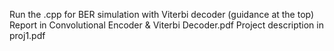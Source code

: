 Run the .cpp for BER simulation with Viterbi decoder (guidance at the top)
Report in Convolutional Encoder & Viterbi Decoder.pdf
Project description in proj1.pdf
